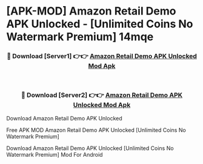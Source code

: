 # [APK-MOD] Amazon Retail Demo APK Unlocked - [Unlimited Coins No Watermark Premium] 14mqe



<div align="center">
<h3>🔴 Download [Server1] 👉👉 <a href="https://momento.my/?title=Amazon_Retail_Demo_APK_Unlocked">Amazon Retail Demo APK Unlocked Mod Apk</a></h3><br>

<h3>🔴 Download [Server2] 👉👉 <a href="https://momento.my/?title=Amazon_Retail_Demo_APK_Unlocked">Amazon Retail Demo APK Unlocked Mod Apk</a></h3>
</div>



Download Amazon Retail Demo APK Unlocked 

Free APK MOD Amazon Retail Demo APK Unlocked [Unlimited Coins No Watermark Premium]

Download Amazon Retail Demo APK Unlocked [Unlimited Coins No Watermark Premium] Mod For Android
